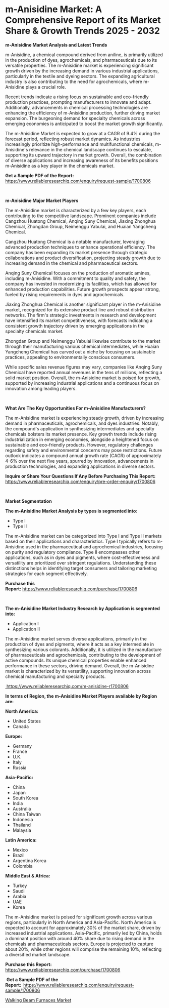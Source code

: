 <p><h1>m-Anisidine Market: A Comprehensive Report of its Market Share & Growth Trends 2025 - 2032</h1></p><p><strong>m-Anisidine Market Analysis and Latest Trends</strong></p>
<p><p>m-Anisidine, a chemical compound derived from aniline, is primarily utilized in the production of dyes, agrochemicals, and pharmaceuticals due to its versatile properties. The m-Anisidine market is experiencing significant growth driven by the increasing demand in various industrial applications, particularly in the textile and dyeing sectors. The expanding agricultural industry is also contributing to the need for agrochemicals, where m-Anisidine plays a crucial role.</p><p>Recent trends indicate a rising focus on sustainable and eco-friendly production practices, prompting manufacturers to innovate and adapt. Additionally, advancements in chemical processing technologies are enhancing the efficiency of m-Anisidine production, further driving market expansion. The burgeoning demand for specialty chemicals across emerging economies is anticipated to boost the market growth significantly. </p><p>The m-Anisidine Market is expected to grow at a CAGR of 9.4% during the forecast period, reflecting robust market dynamics. As industries increasingly prioritize high-performance and multifunctional chemicals, m-Anisidine's relevance in the chemical landscape continues to escalate, supporting its upward trajectory in market growth. Overall, the combination of diverse applications and increasing awareness of its benefits positions m-Anisidine as a key player in the chemicals market.</p></p>
<p><strong>Get a Sample PDF of the Report:&nbsp;</strong> <a href="https://www.reliableresearchiq.com/enquiry/request-sample/1700806?utm_campaign=2333&utm_medium=2&utm_source=Github&utm_content=ia&utm_term=27032025&utm_id=m-anisidine">https://www.reliableresearchiq.com/enquiry/request-sample/1700806</a></p>
<p>&nbsp;</p>
<p><strong>m-Anisidine Major Market Players</strong></p>
<p><p>The m-Anisidine market is characterized by a few key players, each contributing to the competitive landscape. Prominent companies include Cangzhou Huatong Chemical, Anqing Suny Chemical, Jiaxing Zhonghua Chemical, Zhongdan Group, Neimenggu Yabulai, and Huaian Yangcheng Chemical.</p><p>Cangzhou Huatong Chemical is a notable manufacturer, leveraging advanced production techniques to enhance operational efficiency. The company has been expanding its market presence through strategic collaborations and product diversification, projecting steady growth due to increasing demand in the chemical and pharmaceutical sectors.</p><p>Anqing Suny Chemical focuses on the production of aromatic amines, including m-Anisidine. With a commitment to quality and safety, the company has invested in modernizing its facilities, which has allowed for enhanced production capabilities. Future growth prospects appear strong, fueled by rising requirements in dyes and agrochemicals.</p><p>Jiaxing Zhonghua Chemical is another significant player in the m-Anisidine market, recognized for its extensive product line and robust distribution networks. The firm's strategic investments in research and development have intensified its market competitiveness, with forecasts indicating a consistent growth trajectory driven by emerging applications in the specialty chemicals market.</p><p>Zhongdan Group and Neimenggu Yabulai likewise contribute to the market through their manufacturing various chemical intermediates, while Huaian Yangcheng Chemical has carved out a niche by focusing on sustainable practices, appealing to environmentally conscious consumers.</p><p>While specific sales revenue figures may vary, companies like Anqing Suny Chemical have reported annual revenues in the tens of millions, reflecting a solid market position. Overall, the m-Anisidine market is poised for growth, supported by increasing industrial applications and a continuous focus on innovation among leading players.</p></p>
<p>&nbsp;</p>
<p><strong>What Are The Key Opportunities For m-Anisidine Manufacturers?</strong></p>
<p><p>The m-Anisidine market is experiencing steady growth, driven by increasing demand in pharmaceuticals, agrochemicals, and dyes industries. Notably, the compound's application in synthesizing intermediates and specialty chemicals bolsters its market presence. Key growth trends include rising industrialization in emerging economies, alongside a heightened focus on sustainable and eco-friendly products. However, regulatory challenges regarding safety and environmental concerns may pose restrictions. Future outlook indicates a compound annual growth rate (CAGR) of approximately 4-6% over the next five years, spurred by innovation, advancements in production technologies, and expanding applications in diverse sectors.</p></p>
<p><strong>Inquire or Share Your Questions If Any Before Purchasing This Report:</strong> <a href="https://www.reliableresearchiq.com/enquiry/pre-order-enquiry/1700806?utm_campaign=2333&utm_medium=2&utm_source=Github&utm_content=ia&utm_term=27032025&utm_id=m-anisidine">https://www.reliableresearchiq.com/enquiry/pre-order-enquiry/1700806</a></p>
<p>&nbsp;</p>
<p><strong>Market Segmentation</strong></p>
<p><strong>The m-Anisidine Market Analysis by types is segmented into:</strong></p>
<p><ul><li>Type I</li><li>Type II</li></ul></p>
<p><p>The m-Anisidine market can be categorized into Type I and Type II markets based on their applications and characteristics. Type I typically refers to m-Anisidine used in the pharmaceutical and agrochemical industries, focusing on purity and regulatory compliance. Type II encompasses other applications, such as in dyes and pigments, where cost-effectiveness and versatility are prioritized over stringent regulations. Understanding these distinctions helps in identifying target consumers and tailoring marketing strategies for each segment effectively.</p></p>
<p><strong>Purchase this Report:&nbsp;</strong><a href="https://www.reliableresearchiq.com/purchase/1700806?utm_campaign=2333&utm_medium=2&utm_source=Github&utm_content=ia&utm_term=27032025&utm_id=m-anisidine">https://www.reliableresearchiq.com/purchase/1700806</a></p>
<p>&nbsp;</p>
<p><strong>The m-Anisidine Market Industry Research by Application is segmented into:</strong></p>
<p><ul><li>Application I</li><li>Application II</li></ul></p>
<p><p>The m-Anisidine market serves diverse applications, primarily in the production of dyes and pigments, where it acts as a key intermediate in synthesizing various colorants. Additionally, it is utilized in the manufacture of pharmaceuticals and agrochemicals, contributing to the development of active compounds. Its unique chemical properties enable enhanced performance in these sectors, driving demand. Overall, the m-Anisidine market is characterized by its versatility, supporting innovation across chemical manufacturing and specialty products.</p></p>
<p><a href="https://www.reliableresearchiq.com/m-anisidine-r1700806?utm_campaign=2333&utm_medium=2&utm_source=Github&utm_content=ia&utm_term=27032025&utm_id=m-anisidine">&nbsp;https://www.reliableresearchiq.com/m-anisidine-r1700806</a></p>
<p><strong>In terms of Region, the m-Anisidine Market Players available by Region are:</strong></p>
<p>
    <p> <strong> North America: </strong>
        <ul>
            <li>United States</li>
            <li>Canada</li>
        </ul>
        </p> 
    <p> <strong> Europe: </strong>
        <ul>
            <li>Germany</li>
            <li>France</li>
            <li>U.K.</li>
            <li>Italy</li>
            <li>Russia</li>
        </ul>
        </p> 
    <p> <strong> Asia-Pacific: </strong>
        <ul>
            <li>China</li>
            <li>Japan</li>
            <li>South Korea</li>
            <li>India</li>
            <li>Australia</li>
            <li>China Taiwan</li>
            <li>Indonesia</li>
            <li>Thailand</li>
            <li>Malaysia</li>
        </ul>
        </p> 
    <p> <strong> Latin America: </strong>
        <ul>
            <li>Mexico</li>
            <li>Brazil</li>
            <li>Argentina Korea</li>
            <li>Colombia</li>
        </ul>
        </p> 
    <p> <strong> Middle East & Africa: </strong>
        <ul>
            <li>Turkey</li>
            <li>Saudi</li>
            <li>Arabia</li>
            <li>UAE</li>
            <li>Korea</li>
        </ul>
    </p>
    </p>
<p><p>The m-Anisidine market is poised for significant growth across various regions, particularly in North America and Asia-Pacific. North America is expected to account for approximately 30% of the market share, driven by increased industrial applications. Asia-Pacific, primarily led by China, holds a dominant position with around 40% share due to rising demand in the chemicals and pharmaceuticals sectors. Europe is projected to capture about 20%, while other regions will comprise the remaining 10%, reflecting a diversified market landscape.</p></p>
<p><strong>Purchase this Report: </strong><a href="https://www.reliableresearchiq.com/purchase/1700806?utm_campaign=2333&utm_medium=2&utm_source=Github&utm_content=ia&utm_term=27032025&utm_id=m-anisidine">https://www.reliableresearchiq.com/purchase/1700806</a></p>
<p>&nbsp;<strong>Get a Sample PDF of the Report:&nbsp;&nbsp;</strong><a href="https://www.reliableresearchiq.com/enquiry/request-sample/1700806?utm_campaign=2333&utm_medium=2&utm_source=Github&utm_content=ia&utm_term=27032025&utm_id=m-anisidine">https://www.reliableresearchiq.com/enquiry/request-sample/1700806</a></p>
<p><strong></strong></p>
<p><p><a href="https://github.com/agemakisel4b/Market-Research-Report-List-1/blob/main/walking-beam-furnaces-market.md?utm_campaign=2333&utm_medium=2&utm_source=Github&utm_content=ia&utm_term=27032025&utm_id=m-anisidine">Walking Beam Furnaces Market</a></p></p>